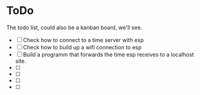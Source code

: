 # ToDo
The todo list, could also be a kanban board, we'll see.

- [ ] Check how to connect to a time server with esp
- [ ] Check how to build up a wifi connection to esp
- [ ] Build a programm that forwards the time esp receives to a localhost
site.
- [ ] 
- [ ] 
- [ ] 
- [ ] 

